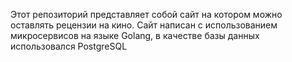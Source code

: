 Этот репозиторий представляет собой сайт на котором можно оставлять рецензии на кино. Сайт написан с использованием микросервисов на языке Golang, в качестве базы данных использовался PostgreSQL

